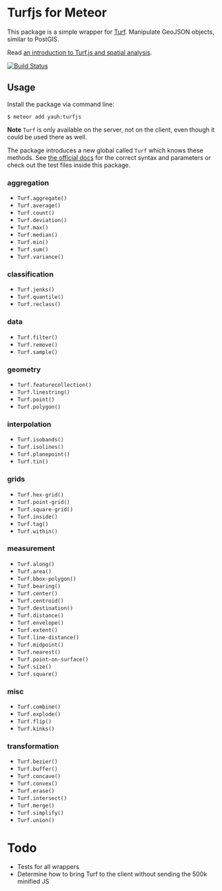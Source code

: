 Turfjs for Meteor
=================

This package is a simple wrapper for
[Turf](https://github.com/Turfjs/turf). Manipulate GeoJSON objects,
similar to PostGIS.

Read [an introduction to Turf.js and spatial
analysis](https://www.mapbox.com/guides/intro-to-turf/).

[![Build
Status](https://travis-ci.org/yauh/turfjs.svg?branch=master)](https://travis-ci.org/yauh/turfjs)

Usage
-----

Install the package via command line:

    $ meteor add yauh:turfjs

**Note** `Turf` is only available on the server, not on the client, even
though it could be used there as well.

The package introduces a new global called `Turf` which knows these
methods. See [the official docs](http://turfjs.org/static/docs/) for the
correct syntax and parameters or check out the test files inside this
package.

### aggregation

-   `Turf.aggregate()`
-   `Turf.average()`
-   `Turf.count()`
-   `Turf.deviation()`
-   `Turf.max()`
-   `Turf.median()`
-   `Turf.min()`
-   `Turf.sum()`
-   `Turf.variance()`

### classification

-   `Turf.jenks()`
-   `Turf.quantile()`
-   `Turf.reclass()`

### data

-   `Turf.filter()`
-   `Turf.remove()`
-   `Turf.sample()`

### geometry

-   `Turf.featurecollection()`
-   `Turf.linestring()`
-   `Turf.point()`
-   `Turf.polygon()`

### interpolation

-   `Turf.isobands()`
-   `Turf.isolines()`
-   `Turf.planepoint()`
-   `Turf.tin()`

### grids

-   `Turf.hex-grid()`
-   `Turf.point-grid()`
-   `Turf.square-grid()`
-   `Turf.inside()`
-   `Turf.tag()`
-   `Turf.within()`

### measurement

-   `Turf.along()`
-   `Turf.area()`
-   `Turf.bbox-polygon()`
-   `Turf.bearing()`
-   `Turf.center()`
-   `Turf.centroid()`
-   `Turf.destination()`
-   `Turf.distance()`
-   `Turf.envelope()`
-   `Turf.extent()`
-   `Turf.line-distance()`
-   `Turf.midpoint()`
-   `Turf.nearest()`
-   `Turf.point-on-surface()`
-   `Turf.size()`
-   `Turf.square()`

### misc

-   `Turf.combine()`
-   `Turf.explode()`
-   `Turf.flip()`
-   `Turf.kinks()`

### transformation

-   `Turf.bezier()`
-   `Turf.buffer()`
-   `Turf.concave()`
-   `Turf.convex()`
-   `Turf.erase()`
-   `Turf.intersect()`
-   `Turf.merge()`
-   `Turf.simplify()`
-   `Turf.union()`

Todo
====

-   Tests for all wrappers
-   Determine how to bring Turf to the client without sending the 500k
    minified JS
